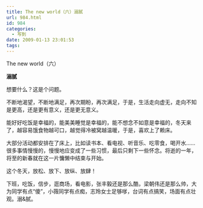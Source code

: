 ```yaml
---
title: The new world（六）溺腻
url: 984.html
id: 984
categories:
  - 写到
date: 2009-01-13 23:01:53
tags:
---
```


The new world（六）  
  

**溺腻**

  
想要什么？这是个问题。  
  
不断地渴望，不断地满足，再次期盼，再次满足，于是，生活走向虚无，走向不知是更高，还是更有意义，还是更无意义。  
  
能好好吃饭是幸福的，能美美睡觉是幸福的，能不想念不如意是幸福的，冬天来了，越容易饿食物越可口，越觉得冷被窝越温暖，于是，喜欢上了赖床。  
  
大部分活动都安排在了床上，比如读书本、看电视、听音乐、吃零食，喝开水……很多事情慢慢的，慢慢地应变成了一些习惯，最后只剩下一些怀念。将逝的一年，将至的新春就在这一片慵懒中结束与开始。  
  
这个冬天，放松、放下、放纵、放肆！  
  
下班，吃饭，信步，逛商场，看电影，张丰毅还是那么酷，梁朝伟还是那么帅，大为同学有点“傻”，小薇同学有点痴，志玲女士足够嗲，台词有点搞笑，场面有点壮观。溺&腻。